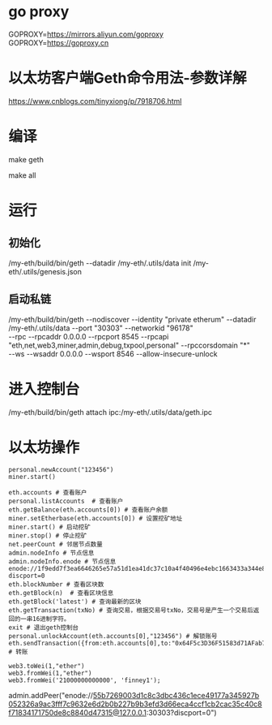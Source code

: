 # go proxy
GOPROXY=https://mirrors.aliyun.com/goproxy
GOPROXY=https://goproxy.cn

# 以太坊客户端Geth命令用法-参数详解
  https://www.cnblogs.com/tinyxiong/p/7918706.html

# 编译
make geth

make all

# 运行
## 初始化
/my-eth/build/bin/geth --datadir /my-eth/.utils/data init /my-eth/.utils/genesis.json

## 启动私链
/my-eth/build/bin/geth --nodiscover --identity "private etherum" --datadir /my-eth/.utils/data --port "30303" --networkid "96178"    \
    --rpc --rpcaddr 0.0.0.0 --rpcport 8545 --rpcapi "eth,net,web3,miner,admin,debug,txpool,personal" --rpccorsdomain "*"         \
    --ws  --wsaddr  0.0.0.0 --wsport  8546 --allow-insecure-unlock


# 进入控制台
/my-eth/build/bin/geth attach ipc:/my-eth/.utils/data/geth.ipc


# 以太坊操作
```
personal.newAccount("123456") 
miner.start()

eth.accounts # 查看账户
personal.listAccounts  # 查看账户
eth.getBalance(eth.accounts[0]) # 查看账户余额
miner.setEtherbase(eth.accounts[0]) # 设置挖矿地址
miner.start() # 启动挖矿
miner.stop() # 停止挖矿
net.peerCount # 邻居节点数量
admin.nodeInfo # 节点信息
admin.nodeInfo.enode # 节点信息 enode://1f9edd7f3ea6646265e57a51d1ea41dc37c10a4f40496e4ebc1663433a344e833c54117491e4761f1ce70d3266f165d3782890d72c874b700d56a4b3c5360fdc@127.0.0.1:30303?discport=0
eth.blockNumber # 查看区块数
eth.getBlock(n)  # 查看区块信息
eth.getBlock('latest') # 查询最新的区块
eth.getTransaction(txNo) # 查询交易，根据交易号txNo，交易号是产生一个交易后返回的一串16进制字符。
exit # 退出geth控制台
personal.unlockAccount(eth.accounts[0],"123456") # 解锁账号
eth.sendTransaction({from:eth.accounts[0],to:"0x64F5c3D36F51583d71AFab7FDf931C363D973c6b",value:web3.toWei(1,"ether")}) # 转账

web3.toWei(1,"ether")
web3.fromWei(1,"ether")
web3.fromWei('21000000000000', 'finney1');
```
admin.addPeer("enode://55b7269003d1c8c3dbc436c1ece49177a345927b052326a9ac3fff7c9632e6d2b0b227b9b3efd3d66eca4ccf1cb2cac35c40c8f71834171750de8c8840d47315@127.0.0.1:30303?discport=0")

